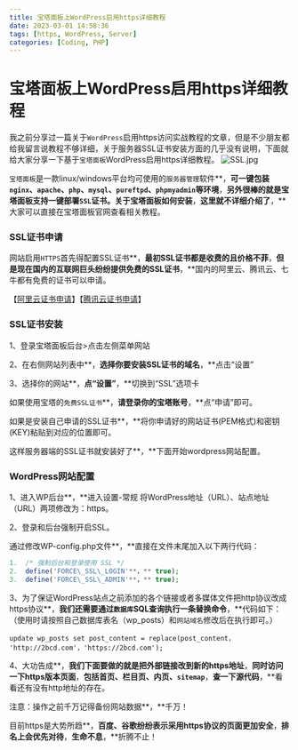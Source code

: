 ```yaml
---
title: 宝塔面板上WordPress启用https详细教程
date: 2023-03-01 14:58:36
tags: [https, WordPress, Server]
categories: [Coding, PHP]
---
```


宝塔面板上WordPress启用https详细教程
=========================

我之前分享过一篇关于`WordPress`启用https访问实战教程的文章，但是不少朋友都给我留言说教程不够详细，关于服务器SSL证书安装方面的几乎没有说明，下面就给大家分享一下基于`宝塔面板`WordPress启用https详细教程。
![SSL.jpg](https://s2.loli.net/2023/07/12/lBc6LHquVZwK9iT.jpg)

`宝塔面板`是一款linux/windows平台均可使用的`服务器管理`软件**，**可一键包装`nginx`、`apache`、`php`、`mysql`、`pureftpd`、`phpmyadmin`等环境**，**另外很棒的就是宝塔面板支持一键部署`SSL`证书。关于宝塔面板如何安装**，**这里就不详细介绍了**，**大家可以直接在宝塔面板官网查看相关教程。

### SSL证书申请

网站启用`HTTPS`首先得配置SSL证书**，**最初SSL证书都是收费的且价格不菲**，**但是现在国内的互联网巨头纷纷提供免费的SSL证书**，**国内的阿里云、腾讯云、七牛都有免费的证书可以申请。

【[阿里云证书申请](https://ws234.com/go/aliyunhttps/)】【[腾讯云证书申请](https://ws234.com/go/tencenthttps/)】

### SSL证书安装

1、登录宝塔面板后台>点击左侧菜单网站

2、在右侧网站列表中**，**选择你要安装SSL证书的域名**，**点击“设置”

3、选择你的网站**，**点“设置”**，**切换到“SSL”选项卡

如果使用宝塔的`免费SSL证书`**，**请登录你的宝塔账号**，**点“申请”即可。

如果是安装自己申请的SSL证书**，**将你申请好的网站证书(PEM格式)和密钥(KEY)粘贴到对应的位置即可。

这样服务器端的SSL证书就安装好了**，**下面开始wordpress网站配置。

### WordPress网站配置

1、进入WP后台**，**进入设置-常规 将WordPress地址（URL）、站点地址（URL）两项修改为：https。

2、登录和后台强制开启SSL。

通过修改WP-config.php文件**，**直接在文件末尾加入以下两行代码：
```php
1.  /* 强制后台和登录使用 SSL */
2.  define('FORCE\_SSL\_LOGIN'**，** true);
3.  define('FORCE\_SSL\_ADMIN'**，** true);
```
3、为了保证WordPress站点之前添加的各个链接或者多媒体文件把http协议改成https协议**，**我们还需要通过`数据库`SQL查询执行一条替换命令**，**代码如下：（使用时请按照自己数据库表名（wp\_posts）和`网站域名`修改后在执行即可。）
```
update wp_posts set post_content = replace(post_content， 'http://2bcd.com'，'https://2bcd.com');
```
4、大功告成**，**我们下面要做的就是把外部链接改到新的https地址**，**同时访问一下https版本页面**，**包括首页、栏目页、内页、`sitemap`**，**查一下源代码**，**看看还有没有http地址的存在。

注意：操作之前千万记得备份网站数据**，**千万！

目前https是大势所趋**，**百度、谷歌纷纷表示采用https协议的页面更加安全**，**排名上会优先对待**，**生命不息**，**折腾不止！
